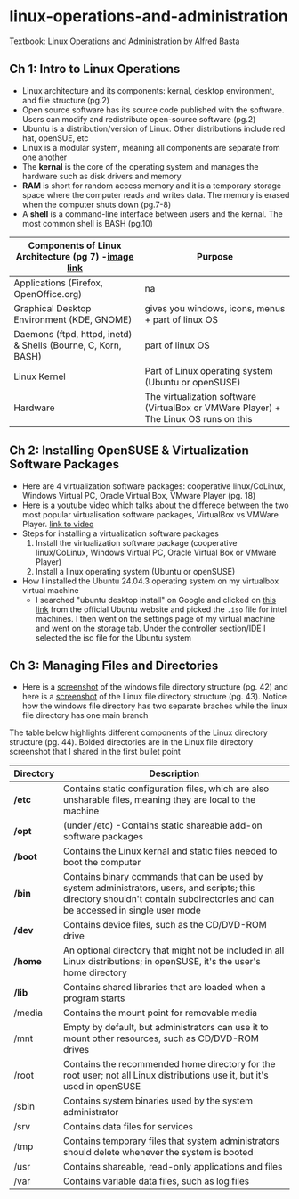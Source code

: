 # linux-operations-and-administration

Textbook: Linux Operations and Administration by Alfred Basta

## Ch 1: Intro to Linux Operations

* Linux architecture and its components: kernal, desktop environment, and file structure (pg.2)
* Open source software has its source code published with the software. Users can modify and redistribute open-source software (pg.2)
* Ubuntu is a distribution/version of Linux. Other distributions include red hat, openSUE, etc
* Linux is a modular system, meaning all components are separate from one another
* The **kernal** is the core of the operating system and manages the hardware such as disk drivers and memory
* **RAM** is short for random access memory and it is a temporary storage space where the computer reads and writes data. The memory is erased when the computer shuts down (pg.7-8)
* A **shell** is a command-line interface between users and the kernal. The most common shell is BASH (pg.10)

| Components of Linux Architecture (pg 7) -[image link](https://github.com/hsarfraz/linux-operations-and-administration/blob/main/images/linux_architecture.jpg) | Purpose |
| ------------- | ------------- |
| Applications (Firefox, OpenOffice.org)  | na |
| Graphical Desktop Environment (KDE, GNOME) | gives you windows, icons, menus + part of linux OS |
| Daemons (ftpd, httpd, inetd) & Shells (Bourne, C, Korn, BASH)  | part of linux OS |
| Linux Kernel  | Part of Linux operating system (Ubuntu or openSUSE) |
| Hardware | The virtualization software (VirtualBox or VMWare Player) + The Linux OS runs on this |

## Ch 2: Installing OpenSUSE & Virtualization Software Packages 

* Here are 4 virtualization software packages: cooperative linux/CoLinux, Windows Virtual PC, Oracle Virtual Box, VMware Player (pg. 18)
* Here is a youtube video which talks about the differece between the two most popular virtualisation software packages, VirtualBox vs VMWare Player. [link to video](https://www.youtube.com/watch?v=BZE6WhOa7GM)
* Steps for installing a virtualization software packages 
  1. Install the virtualization software package (cooperative linux/CoLinux, Windows Virtual PC, Oracle Virtual Box or VMware Player)
  2. Install a linux operating system (Ubuntu or openSUSE)
* How I installed the Ubuntu 24.04.3 operating system on my virtualbox virtual machine
  * I searched "ubuntu desktop install" on Google and clicked on [this link](https://ubuntu.com/download/desktop) from the official Ubuntu website and picked the `.iso` file for intel machines. I then went on the settings page of my virtual machine and went on the storage tab. Under the controller section/IDE I selected the iso file for the Ubuntu system

 ## Ch 3: Managing Files and Directories

 * Here is a [screenshot](https://github.com/hsarfraz/linux-operations-and-administration/blob/main/images/windows%20directory%20structure.jpg) of the windows file directory structure (pg. 42) and here is a [screenshot](https://github.com/hsarfraz/linux-operations-and-administration/blob/main/images/Linux%20Directory%20Structure.jpg) of the Linux file directory structure (pg. 43). Notice how the windows file directory has two separate braches while the linux file directory has one main branch

The table below highlights different components of the Linux directory structure (pg. 44). Bolded directories are in the Linux file directory screenshot that I shared in the first bullet point

| Directory | Description |
| ------------- | ------------- |
| **/etc**  | Contains static configuration files, which are also unsharable files, meaning they are local to the machine  |
| **/opt**  | (under /etc) -Contains static shareable add-on software packages |
| **/boot**  | Contains the Linux kernal and static files needed to boot the computer |
| **/bin**  | Contains binary commands that can be used by system administrators, users, and scripts; this directory shouldn't contain subdirectories and can be accessed in single user mode |
| **/dev**  | Contains device files, such as the CD/DVD-ROM drive |
| **/home**  | An optional directory that might not be included in all Linux distributions; in openSUSE, it's the user's home directory |
| **/lib**  | Contains shared libraries that are loaded when a program starts |
| /media  | Contains the mount point for removable media |
| /mnt  | Empty by default, but administrators can use it to mount other resources, such as CD/DVD-ROM drives |
| /root  | Contains the recommended home directory for the root user; not all Linux distributions use it, but it's used in openSUSE |
| /sbin  | Contains system binaries used by the system administrator |
| /srv  | Contains data files for services |
| /tmp  | Contains temporary files that system administrators should delete whenever the system is booted |
| /usr  | Contains shareable, read-only applications and files |
| /var  | Contains variable data files, such as log files |
